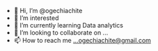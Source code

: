 - 👋 Hi, I’m @ogechiachite
- 👀 I’m interested 
- 🌱 I’m currently learning Data analytics
- 💞️ I’m looking to collaborate on ...
- 📫 How to reach me ...ogechiachite@gmail.com 

<!---
ogechiachite/ogechiachite is a ✨ special ✨ repository because its `README.md` (this file) appears on your GitHub profile.
You can click the Preview link to take a look at your changes.
--->
